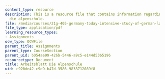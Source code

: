 ```yaml
---
content_type: resource
description: This is a resource file that contains information regarding arbeitsblatt
  die alpenschule.
file: /media/courses/21g-405-germany-today-intensive-study-of-german-language-and-culture-january-iap-2011/c920de42c9d9b47d35869838712089f8_MIT21G_405IAP11_abt_alpen.pdf
file_type: application/pdf
learning_resource_types:
- Assignments
ocw_type: OCWFile
parent_title: Assignments
parent_type: CourseSection
parent_uid: b054ae99-426b-5446-a9c5-e144d5365196
resourcetype: Document
title: Arbeitsblatt Die Alpenschule
uid: c920de42-c9d9-b47d-3586-9838712089f8
---
```

